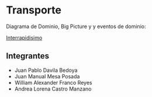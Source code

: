 # Transporte

Diagrama de Dominio, Big Picture y y eventos de dominio:

[Interrapidisimo](https://drive.google.com/file/d/1bZbpIK4gQIwydQ7DhjQ5AYFwyLPH3wiE/view?usp=sharing)

## Integrantes
- Juan Pablo Davila Bedoya
- Juan Manual Mesa Posada
- William Alexander Franco Reyes
- Andrea Lorena Castro Manzano
